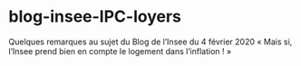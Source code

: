 # blog-insee-IPC-loyers
Quelques remarques au sujet du Blog de l’Insee du 4 février 2020 « Mais si, l’Insee prend bien en compte le logement dans l’inflation ! »
